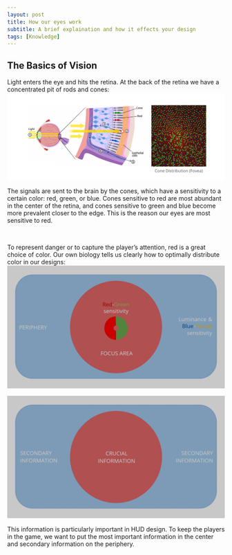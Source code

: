 ```yaml
---
layout: post
title: How our eyes work
subtitle: A brief explaination and how it effects your design
tags: [Knowledge]
---
```



## The Basics of Vision
Light enters the eye and hits the retina. At the back of the retina we have a concentrated pit of rods and cones:  
![Eye Illustration](/img/Eye_Illustration.jpg)

The signals are sent to the brain by the cones, which have a sensitivity to a certain color: red, green, or blue. Cones sensitive to red are most abundant in the center of the retina, and cones sensitive to green and blue become more prevalent closer to the edge. This is the reason our eyes are most sensitive to red.

<br>

To represent danger or to capture the player’s attention, red is a great choice of color.
Our own biology tells us clearly how to optimally distribute color in our designs:  
![Focus and Periphery area](/img/Focus_Layout.jpg)


![Critical and Secondary information](/img/Information_Layout.jpg)

This information is particularly important in HUD design. To keep the players in the game, we want to put the most important information in the center and secondary information on the periphery.
